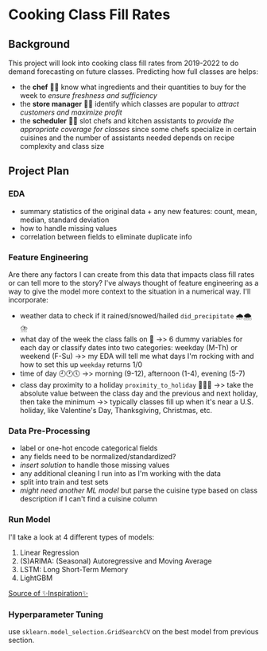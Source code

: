 # Cooking Class Fill Rates
## Background
This project will look into cooking class fill rates from 2019-2022 to do demand forecasting on future classes. Predicting how full classes are helps:
* the **chef** 👩‍🍳 know what ingredients and their quantities to buy for the week to *ensure freshness and sufficiency*
* the **store manager** 👩‍🏫 identify which classes are popular to *attract customers and maximize profit*
* the **scheduler** 👨‍💻 slot chefs and kitchen assistants to *provide the appropriate coverage for classes* since some chefs specialize in certain cuisines and the number of assistants needed depends on recipe complexity and class size

## Project Plan
### EDA
* summary statistics of the original data + any new features: count, mean, median, standard deviation
* how to handle missing values
* correlation between fields to eliminate duplicate info
   
### Feature Engineering
Are there any factors I can create from this data that impacts class fill rates or can tell more to the story? I've always thought of feature engineering as a way to give the model more context to the situation in a numerical way. I'll incorporate:
   * weather data to check if it rained/snowed/hailed `did_precipitate` 🌧️🌨️⛈️
   * what day of the week the class falls on 📅 ->> 6 dummy variables for each day or classify dates into two categories: weekday (M-Th) or weekend (F-Su) ->> my EDA will tell me what days I'm rocking with and how to set this up `weekday` returns 1/0
   * time of day 🕘🕐🕔 ->> morning (9-12), afternoon (1-4), evening (5-7)
   * class day proximity to a holiday `proximity_to_holiday` 💌🦃🎅 ->> take the absolute value between the class day and the previous and next holiday, then take the minimum ->> typically classes fill up when it's near a U.S. holiday, like Valentine's Day, Thanksgiving, Christmas, etc.
  
### Data Pre-Processing
* label or one-hot encode categorical fields
* any fields need to be normalized/standardized?
* *insert solution* to handle those missing values
* any additional cleaning I run into as I'm working with the data
* split into train and test sets
* *might need another ML model* but parse the cuisine type based on class description if I can't find a cuisine column

### Run Model
I'll take a look at 4 different types of models:
1. Linear Regression
2. (S)ARIMA: (Seasonal) Autoregressive and Moving Average
3. LSTM: Long Short-Term Memory
4. LightGBM

[Source of ✨Inspiration✨](https://dataconomy.com/2022/11/25/time-series-forecasting-machine-learning/)

### Hyperparameter Tuning
use `sklearn.model_selection.GridSearchCV` on the best model from previous section.






